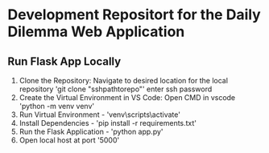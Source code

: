 # Development Repositort for the Daily Dilemma Web Application
## Run Flask App Locally
1. Clone the Repository:
    Navigate to desired location for the local repository
    'git clone "sshpathtorepo"'
    enter ssh password
2. Create the Virtual Environment in VS Code:
    Open CMD in vscode
    'python -m venv venv'
3. Run Virtual Environment - 'venv\scripts\activate'
4. Install Dependencies - 'pip install -r requirements.txt'
5. Run the Flask Application - 'python app.py'
6. Open local host at port '5000'